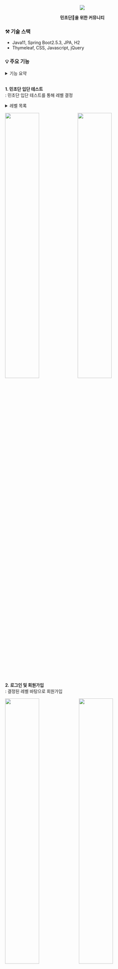 <div align="center">
 <img src="https://capsule-render.vercel.app/api?type=waving&color=BDE4DC&text=MINTiZ&fontColor=817171"/> 
 
 <b> 민초단🌿을 위한 커뮤니티 </b>  

</div>

### ⚒️ 기술 스택
- Java11, Spring Boot2.5.3, JPA, H2
- Thymeleaf, CSS, Javascript, jQuery

### 💡 주요 기능 

<details>
<summary>기능 요약</summary>
<div markdown="1">       
 
- 민초단 테스트를 통해 회원 가입
- 민초 관련 정보를 주고 받을 수 있는 커뮤니티
- 민초 먹은 날짜를 캘린더에 표기함을 통해 평소 민초력 확인

</div>
</details>


<br>

 **1. 민초단 입단 테스트**  
 : 민초단 입단 테스트를 통해 레벨 결정  
<details>
<summary>레벨 목록</summary>
<div markdown="1">       
 
 ```
    {
        name: '<반민초단>',
        desc: '민초단 입단에 실패하셨습니다.'
    },
    {
        name: '<민초입문자>',
        desc: '민트초코 세계에 오신 걸 환영합니다!'
    },
    {
        name: '<민초린이>',
        desc: '민초 입문하신지 얼마 안 되셨죠?'
    },
    {
        name: '<민초른이>',
        desc: '민트초코에 대해서 뭘 좀 아시네요!'
    },
    {
        name: '<민초러버>',
        desc: '디저트는 무조건 민트초코!'
    },
    {
        name: '<민초마스터>',
        desc: '당신은 민초계의 고인물입니다!'
    }
 ```

</div>
</details>
 
 
 
 <img src="https://user-images.githubusercontent.com/50178026/142977897-e451e011-9f8d-429a-a93a-d0da29bd4b93.png" width="47%" height="47%"/><img src="https://user-images.githubusercontent.com/50178026/143773539-628215c0-7db0-4f37-aff0-9a30bfa8030f.png" width="47%" height="47%"/>
 
 **2. 로그인 및 회원가입**  
 : 결정된 레벨 바탕으로 회원가입
 
  
 <img src="https://user-images.githubusercontent.com/50178026/144698100-09472617-49f3-402a-b7c5-c6ad2f85394f.png" width="47%" height="47%"/> <img src="https://user-images.githubusercontent.com/50178026/144698112-852b4b8e-abb7-4a33-8cee-55a05d1a2e30.png" width="47%" height="47%"/> 
 
 

 **3. 커뮤니티**   
 : 태그별 조회 / 키워드 검색 / 북마크 기능 / 댓글, 게시글 작성
 
 <img src="https://user-images.githubusercontent.com/50178026/144698258-dd1f9bbe-c9d2-44ca-8b06-aec34ee1ff33.png" width="47%" height="47%"/> <img src="https://user-images.githubusercontent.com/50178026/143979801-1643fb45-d15e-4252-a7f2-86672a1766ce.png" width="47%" height="47%"/>


 **4. 프로필 조회**  
 : 마이페이지 - 회원정보, 민트데이(게시글 작성 시 캘린더에 표기), 작성글, 북마크 글 조회  
 : 유저페이지 - 회원정보, 민트데이 조회  

<img src="https://user-images.githubusercontent.com/50178026/144698318-ffb9b843-0efd-4530-8e37-718485c2157e.png" width="47%" height="47%"/> <img src="https://user-images.githubusercontent.com/50178026/144698391-0ee9abbb-5262-4aea-af0e-a79e0ce3809f.png" width="47%" height="47%"/>
 
<img src="https://user-images.githubusercontent.com/50178026/144698344-210c352f-4bea-40b9-9b25-fed2371020f0.png" width="47%" height="47%"/>


### 📍 설계

**- IA**

<img src="https://user-images.githubusercontent.com/50178026/143982323-16098055-23e9-4655-85b1-79f14ced8945.png" width="60%" height="60%"/> 

**- ERD**

<img src="https://user-images.githubusercontent.com/50178026/144048141-d7a08e4f-5c54-42ed-833e-9360db0d9c7d.png" width="60%" height="60%"/> 

**- 요구사항 및 화면설계**

> [Notion 바로가기](https://www.notion.so/controller-e01d456057ac4c4297c3197fae2532c0)




